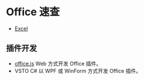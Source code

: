 # Office 速查

- [Excel](./quick-excel)

## 插件开发

- [office.js](https://github.com/OfficeDev/office-js) Web 方式开发 Office 插件。
- VSTO C# 以 WPF 或 WinForm 方式开发 Office 插件。

